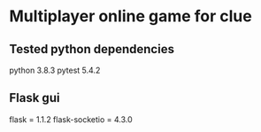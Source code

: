# Multiplayer online game for clue

## Tested python dependencies
python 3.8.3
pytest 5.4.2

## Flask gui
flask = 1.1.2
flask-socketio = 4.3.0